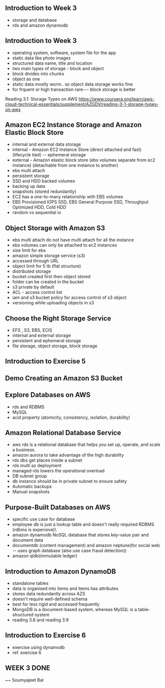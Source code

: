 ## Introduction to Week 3
- storage and database
- rds  and amazon dynamodb

## Introduction to Week 3
- operating system, software, system file for the app
- static data like photo images
- structured data name, title and location
- two main types of storage - block and object
- block divides into chunks
- object as one
- static data mostly worm.. so object data storage works fine
- for frquent or high transaction rare--- block storage is better


Reading 3.1: Storage Types on AWS
https://www.coursera.org/learn/aws-cloud-technical-essentials/supplement/AZGDV/reading-3-1-storage-types-on-aws

## Amazon EC2 Instance Storage and Amazon Elastic Block Store
- internal and external  data storage
- internal - Amazon EC2 Instance Store  (direct  attached and fast) (lifecycle tied) -- ephemeral storage
- external  - Amazon elastic block store (ebs volumes separate from ec2 instance) (detachable from one instance to another)
- ebs multi attach
- persistent storage
- SSD and HDD backed volumes
- backing up data
- snapshots (stored  redundantly)
- EC2 has a one-to-many relationship with EBS volumes
- EBS Provisioned IOPS SSD, EBS General Purpose SSD, Throughput Optimized HDD, Cold HDD
- random vs sequential io

## Object Storage with Amazon S3
- ebs multi attach do not have multi attach for all the instance
- ebs volumes can only be attached to ec2 instances
- size limit for ebs
- amazon simple storage service (s3)
- accessed through URL
- object limit for 5 tb (flat structure)
- distributed storage
- bucket created first then object stored
- folder can be created in the bucket
- s3 private by default
- ACL - access control list
- iam and s3 bucket policy for access control of s3 object
- versioning while uploading objects in s3

## Choose the Right Storage Service
- EFS , S3, EBS, ECIS
- internal and external storage
- persistent and ephemeral storage
- file storage, object storage, block storage


## Introduction to Exercise 5
## Demo Creating an Amazon S3 Bucket

## Explore Databases on AWS
- rds and RDBMS
- MySQL
- acid property (atomicity, consistency, isolation, durability)

## Amazon Relational Database Service
- aws rds is a relational database that helps you set up, operate, and scale a business.
- amazon aurora to take advantage of the high durability
- rds dbs get places inside a subnet
- rds multi az deployment
- managed rds lowers the operational overload
- DB subnet group
- db instance should be in private subnet to ensure safety
- Automatic backups
- Manual snapshots


## Purpose-Built Databases on AWS
- specific use case for database
- employee db is just a lookup table and doesn't really required RDBMS (rdbms is expensive)\
- amazon dynamodb NoSQL database that stores key-value pair and document data
- documentdb (content management) and amazon neptune(for social web -- uses graph database (also use case fraud detection))
- amazon qldb(immutable ledger)

## Introduction to Amazon DynamoDB
- standalone tables
- data is organised into items and items has attributes
- stores data redundantly across AZS
- doesn't require well-defined schema
- best for less rigid and accessed frequently
- MongoDB is a document-based system, whereas MySQL is a table-structured system
- reading 3.8 and reading 3.9

## Introduction to Exercise 6
- exercise using dynamodb
- ref. exercise 6

## WEEK 3 DONE
~~ Soumyajeet Bal


















